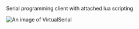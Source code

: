  Serial programming client with attached lua scripting

 ![An image of VirtualSerial](https://i.imgur.com/Gc3Bbd1.png)